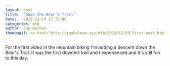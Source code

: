 ```yaml
---
layout: post
title:  "Down the Bear's Trail"
date:   2015-12-10 17:35:06
categories: mtb
author: Jay Holman
thumbnail: <a href="http://jayholman.xyz/mtb/2015/12/10/first-post.html"><img src="https://embed-ssl.wistia.com/deliveries/323872382ea466eaaca4f21bbda937dad7cbcf9d.jpg?image_play_button=true&image_play_button_color=7b796ae0&image_crop_resized=450x253" alt="Down the Bear" width="75%" height="75%" /></a>
---
```

For the first video in the mountain biking I'm adding a descent down the Bear's Trail. It was the first downhill trail and I experienced and it's still fun to this day.

<div>
<script charset="ISO-8859-1" src="//fast.wistia.com/assets/external/E-v1.js" async></script><div class="wistia_responsive_padding" style="padding:56.25% 0 0 0;position:relative;"><div class="wistia_responsive_wrapper" style="height:100%;left:0;position:absolute;top:0;width:100%;"><div class="wistia_embed wistia_async_b0bl809fbp videoFoam=true" style="height:100%;width:100%">&nbsp;</div></div></div>
</div>
